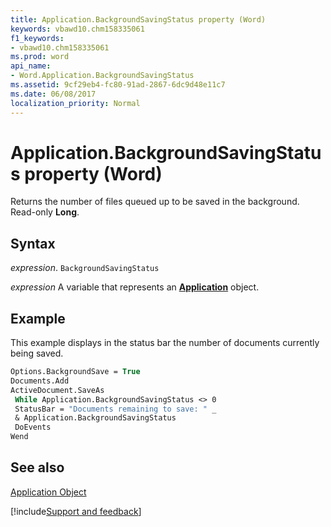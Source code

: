 ```yaml
---
title: Application.BackgroundSavingStatus property (Word)
keywords: vbawd10.chm158335061
f1_keywords:
- vbawd10.chm158335061
ms.prod: word
api_name:
- Word.Application.BackgroundSavingStatus
ms.assetid: 9cf29eb4-fc80-91ad-2867-6dc9d48e11c7
ms.date: 06/08/2017
localization_priority: Normal
---
```



# Application.BackgroundSavingStatus property (Word)

Returns the number of files queued up to be saved in the background. Read-only  **Long**.


## Syntax

_expression_. `BackgroundSavingStatus`

_expression_ A variable that represents an **[Application](Word.Application.md)** object. 


## Example

This example displays in the status bar the number of documents currently being saved.


```vb
Options.BackgroundSave = True 
Documents.Add 
ActiveDocument.SaveAs 
 While Application.BackgroundSavingStatus <> 0 
 StatusBar = "Documents remaining to save: " _ 
 & Application.BackgroundSavingStatus 
 DoEvents 
Wend
```


## See also


[Application Object](Word.Application.md)

[!include[Support and feedback](~/includes/feedback-boilerplate.md)]